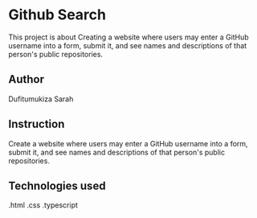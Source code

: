 # Github Search

This project is about Creating a website where users may enter a GitHub username into a form, submit it, and see names and descriptions of that person's public repositories. 

## Author

Dufitumukiza Sarah

## Instruction

Create a website where users may enter a GitHub username into a form, submit it, and see names and descriptions of that person's public repositories. 

## Technologies used

.html
.css
.typescript

